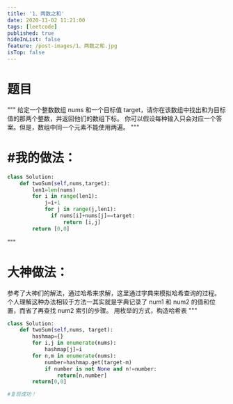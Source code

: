 ```yaml
---
title: '1、两数之和'
date: 2020-11-02 11:21:00
tags: [leetcode]
published: true
hideInList: false
feature: /post-images/1、两数之和.jpg
isTop: false
---
```



# 题目

"""
给定一个整数数组 nums 和一个目标值 target，请你在该数组中找出和为目标值的那两个整数，并返回他们的数组下标。
你可以假设每种输入只会对应一个答案。但是，数组中同一个元素不能使用两遍。
"""

# #我的做法：

```python
class Solution:
    def twoSum(self,nums,target):
        len1=len(nums)
        for i in range(len1):
            j=i+1
            for j in range(j,len1):
              if nums[i]+nums[j]==target:
                  return [i,j]
        return [0,0]
```



"""

# 大神做法：

参考了大神们的解法，通过哈希来求解，这里通过字典来模拟哈希查询的过程。
个人理解这种办法相较于方法一其实就是字典记录了 num1 和 num2 的值和位置，而省了再查找 num2 索引的步骤。
用枚举的方式，构造哈希表
"""

```python
class Solution:
    def twoSum(self,nums, target):
        hashmap={}
        for i,j in enumerate(nums):
            hashmap[j]=i
        for n,m in enumerate(nums):
            number=hashmap.get(target-m)
            if number is not None and n!=number:
                return[n,number]
        return[0,0]

#复现成功！
```

